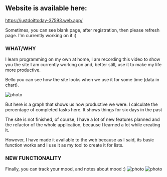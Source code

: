 
## Website is available here:

https://justdoittoday-37593.web.app/

Sometimes, you can see blank page, after registration, then please refresh page. I'm currently working on it :)

### WHAT/WHY 
I learn programming on my own at home, I am recording this video to show you the site I am currently working on and, better still, use it to make my life more productive.

Bello you can see how the site looks when we use it for some time (data in chart).

![photo](https://zapodaj.net/images/0949b7b23a3e7.png)


But here is a graph that shows us how productive we were. I calculate the percentage of completed tasks here. It shows things for six days in the past

The site is not finished, of course, I have a lot of new features planned and the refactor of the whole application, because I learned a lot while creating it.

However, I have made it available to the web because as I said, its basic function works and I use it as my tool to create it for lists.

### NEW FUNCTIONALITY
Finally, you can track your mood, and notes about mood :)
![photo](https://zapodaj.net/images/cca4c75ffc48f.png)
![photo](https://zapodaj.net/images/923f2f8d0cfe3.png)
